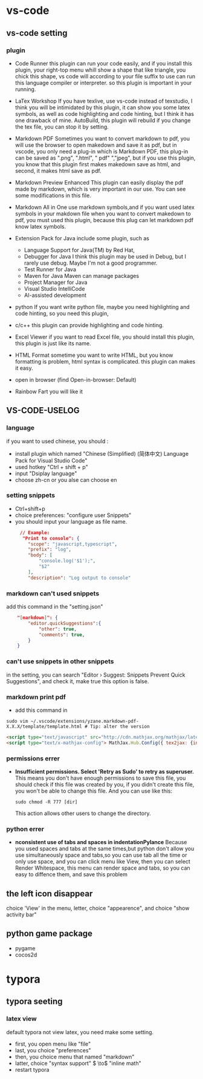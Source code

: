 # vs-code #
## vs-code setting ##
### plugin ### 

- Code Runner
  this plugin can run your code easily, and if you install this plugin, your right-top menu whill show a shape that like triangle, you chick this shape, vs code will according to your file suffix to use can run this language compiler or interpreter. so this plugin is important in your running.
- LaTex Workshop
  If you have texlive, use vs-code instead of texstudio, I think you will be intimidated by this plugin, it can show you some latex symbols, as well as code highlighting and code hinting, but I think it has one drawback of mine. AutoBuild, this plugin will rebuild if you change the tex file, you can stop it by setting.
- Markdown PDF
  Sometimes you want to convert markdown to pdf, you will use the browser to open makedown and save it as pdf, but in vscode, you only need a plug-in which is Markdown PDF, this plug-in can be saved as ".png", ".html", " pdf" ","jpeg", but if you use this plugin, you know that this plugin first makes makedown save as html, and second, it makes html save as pdf.
- Markdown Preview Enhanced
  This plugin can easily display the pdf made by markdown, which is very important in our use. You can see some modifications in this file.
- Markdown All in One
  use markdown symbols,and if you want used latex symbols in your makdown file when you want to convert makedown to pdf, you must used this plugin, because this plug can let markdown pdf know latex symbols. 
- Extension Pack for Java
  include some plugin, such as
  - Language Support for Java(TM) by Red Hat,
  - Debugger for Java
    I think this plugin may be used in Debug, but I rarely use debug. Maybe I'm not a good programmer.
  - Test Runner for Java
  - Maven for Java
    Maven can manage packages
  - Project Manager for Java
  - Visual Studio IntelliCode
  - AI-assisted development
- python
  If you want write python file, maybe you need highlighting and code hinting, so you need this plugin,
- c/c++
  this plugin can provide highlighting and code hinting.
- Excel Viewer
  if you want to read Excel file, you should install this plugin, this plugin is just like its name.
- HTML Format
  sometime you want to write HTML, but you know formatting is problem, html syntax is complicated. this plugin can makes it easy.
- open in browser (find Open-in-browser: Default)

- Rainbow Fart
  you will like it

## VS-CODE-USELOG ##
###  language ###
if you want to used chinese, you should :
- install plugin which named "Chinese (Simplified) (简体中文) Language Pack for Visual Studio Code"
- used hotkey "Ctrl + shift + p"
- input "Dsiplay language"
- choose zh-cn or you alse can choose en

### setting snippets ###

* Ctrl+shift+p
* choice preferences: "configure user Snippets"
* you should input your language as file name.
  
```json
	 // Example:
	  "Print to console": {
	 	"scope": "javascript,typescript",
	 	"prefix": "log",
	 	"body": [
	 		"console.log('$1');",
	 		"$2"
	 	],
	 	"description": "Log output to console"
```

### markdown can't used snippets ###
add this command in the "setting.json"
```json
    "[markdown]": {
        "editor.quickSuggestions":{
            "other": true,
            "comments": true,
        }
    }
```

### can't use snippets in other snippets 
in the setting, you can search "Editor › Suggest: Snippets Prevent Quick Suggestions", and check it, make true this option is false.

### markdown print pdf
- add this command in 
```shell
sudo vim ~/.vscode/extensions/yzane.markdown-pdf-X.X.X/template/template.html # Tip: alter the version
```
```html
<script type="text/javascript" src="http://cdn.mathjax.org/mathjax/latest/MathJax.js?config=TeX-AMS-MML_HTMLorMML"></script>
<script type="text/x-mathjax-config"> MathJax.Hub.Config({ tex2jax: {inlineMath: [['$', '$']]}, messageStyle: "none" });</script>
```

### permissions errer ###
- **Insufficient permissions. Select 'Retry as Sudo' to retry as superuser.**
  This means you don't have enough permissions to save this file, you should check if this file was created by you, if you didn't create this file, you won't be able to change this file. And you can use like this:
  
  ```shell
  sudo chmod -R 777 [dir]
  ```
  This action allows other users to change the directory.

### python errer ###

- **nconsistent use of tabs and spaces in indentationPylance**
  Because you used spaces and tabs at the same times,but python don't allow you use simultaneously space and tabs,so you can use tab all the time or only use space, and you can click menu like View, then you can select Render Whitespace, this menu can render space and tabs, so you can easy to diffence them, and save this problem

## the left icon disappear ##
choice 'View' in the menu, letter, choice "appearence", and choice "show activity bar"

## python game package ##
- pygame
- cocos2d

# typora #

## typora seeting ##

### latex view ###

default typora not view latex, you need make some setting.

- first, you open menu like "file"
- last, you choice "preferences"
- then,  you choice menu that named "markdown"
- latter, choice "syntax support" $ \to$ "inline math"
- restart typora
